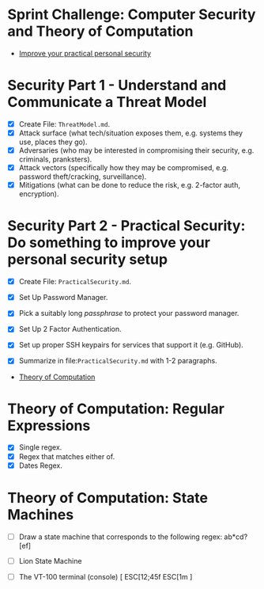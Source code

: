 # Sprint Challenge: Computer Security and Theory of Computation

* [Improve your practical personal security](security/)

# Security Part 1 - Understand and Communicate a Threat Model
- [x] Create File: `ThreatModel.md`.
- [x] Attack surface (what tech/situation exposes them, e.g. systems they use, places they go).
- [x] Adversaries (who may be interested in compromising their security, e.g. criminals, pranksters).
- [x] Attack vectors (specifically how they may be compromised, e.g. password theft/cracking, surveillance).
- [x] Mitigations (what can be done to reduce the risk, e.g. 2-factor auth, encryption).

# Security Part 2 - Practical Security: Do something to improve your personal security setup
- [x] Create File: `PracticalSecurity.md`.
- [x] Set Up Password Manager.
- [x] Pick a suitably long *passphrase* to protect your password manager.
- [x] Set Up 2 Factor Authentication.
- [x] Set up proper SSH keypairs for services that support it (e.g. GitHub).
- [x] Summarize in file:`PracticalSecurity.md` with 1-2 paragraphs.


* [Theory of Computation](theory/)

# Theory of Computation: Regular Expressions
- [x] Single regex.
- [x] Regex that matches either of.
- [x] Dates Regex.
# Theory of Computation: State Machines
- [ ] Draw a state machine that corresponds to the following regex: ab*cd?[ef]
- [ ] Lion State Machine
- [ ] The VT-100 terminal (console) [ ESC[12;45f  ESC[1m ]


